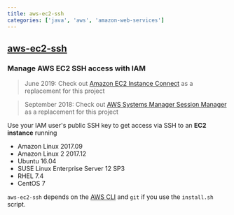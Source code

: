 ```yaml
---
title: aws-ec2-ssh
categories: ['java', 'aws', 'amazon-web-services']
---
```

## [aws-ec2-ssh](https://github.com/widdix/aws-ec2-ssh)

### Manage AWS EC2 SSH access with IAM


> June 2019: Check out [Amazon EC2 Instance Connect](https://aws.amazon.com/blogs/compute/new-using-amazon-ec2-instance-connect-for-ssh-access-to-your-ec2-instances/) as a replacement for this project

> September 2018: Check out [AWS Systems Manager Session Manager ](https://aws.amazon.com/de/blogs/aws/new-session-manager/) as a replacement for this project

Use your IAM user's public SSH key to get access via SSH to an **EC2 instance** running
* Amazon Linux 2017.09
* Amazon Linux 2 2017.12
* Ubuntu 16.04
* SUSE Linux Enterprise Server 12 SP3
* RHEL 7.4
* CentOS 7

`aws-ec2-ssh` depends on the [AWS CLI](https://aws.amazon.com/cli/) and `git` if you use the `install.sh` script.
